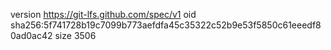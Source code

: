version https://git-lfs.github.com/spec/v1
oid sha256:5f741728b19c7099b773aefdfa45c35322c52b9e53f5850c61eeedf80ad0ac42
size 3506
